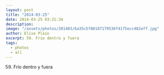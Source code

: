 ```yaml
---
layout: post
title: "2014-03-25"
date: 2014-03-25 03:21:34
description: 
image: "/assets/photos/201403/6a35c5f80107179536f4175ecc482eff.jpg"
author: Elise Plain
excerpt: 59. Frío dentro y fuera
tags: 
  - photos
  - all
---
```


59. Frío dentro y fuera
<p></p>
